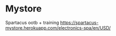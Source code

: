 # Mystore

Spartacus ootb + training 
https://spartacus-mystore.herokuapp.com/electronics-spa/en/USD/
